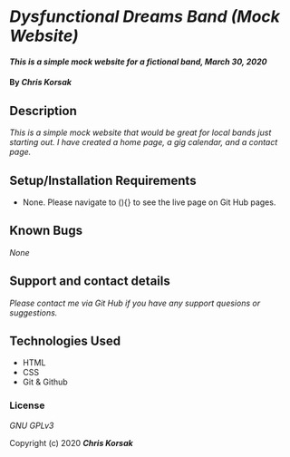 # _Dysfunctional Dreams Band (Mock Website)_

#### _This is a simple mock website for a fictional band, March 30, 2020_

#### By _**Chris Korsak**_

## Description

_This is a simple mock website that would be great for local bands just starting out. I have created a home page, a gig calendar, and a contact page._

## Setup/Installation Requirements

* None. Please navigate to (){} to see the live page on Git Hub pages.

## Known Bugs

_None_

## Support and contact details

_Please contact me via Git Hub if you have any support quesions or suggestions._

## Technologies Used

* HTML
* CSS
* Git & Github

### License

*GNU GPLv3*

Copyright (c) 2020 **_Chris Korsak_**